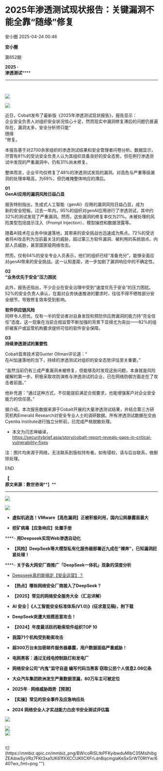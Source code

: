 #  2025年渗透测试现状报告：关键漏洞不能全靠“随缘”修复   
 安小圈   2025-04-24 00:46  
  
**安小圈**  
  
  
第652期  
  
**2025 ·**  
**渗透测试******  
  
****  
   
  
![](https://mmbiz.qpic.cn/mmbiz_png/BWicoRISLtbPpKPBciaZfjFLgcRVmhmDGGLEDbHSqkZRoIHdnRNPMcIosVOqD20JHy6PGEMkHXozAIohic1ccPMjA/640?wx_fmt=png "")  
  
![](https://mmbiz.qpic.cn/mmbiz_png/BWicoRISLtbMSrNYPzeZSs4X316kGV7UeeR4VInT56J0KCLD3HkiaRxjMLLV6rricOadHohJB1sOtPT02fETAxr4g/640?wx_fmt=png "")  
  
近日，Cobalt发布了最新版《2025年渗透测试现状报告》，报告显示：  
企业安全负责人对组织安全状况信心十足，然而现实中漏洞修复滞后的问题仍普遍存在，漏洞太多，安全分析师只能“  
随缘  
”修复。  
  
本报告基于对2700余家组织的渗透测试结果和安全管理者问卷分析。数据显示，尽管有81%的受访安全负责人认为其组织具备良好的安全态势，但在例行渗透测试中发现的严重漏洞中，仍有31%尚未修复。  
  
整体而言，企业平均仅修复了48%的渗透测试发现的漏洞。对高危与严重等级漏洞的处理率略高，为69%，但仍难掩整体响应的滞后。  
  
**01**  
**GenAI应用的漏洞风险日益凸显**  
  
报告特别指出，生成式人工智能（genAI）应用的漏洞风险日益凸显，成为  
新的安全短板。过去一年内，95%的组织对genAI应用进行了渗透测试，其中约32%的测试发现了严重漏洞。然而，这些漏洞的修复率仅为21%。未被处理的风险类型包括提示注入（Prompt Injection）、模型操控和数据泄露等。  
  
随着AI技术在业务中快速落地，其带来的安全挑战也迅速成为焦点。72%的受访者将AI攻击列为当前最关注的威胁，超过第三方软件漏洞、被利用的系统弱点、内部人员威胁，甚至国家级网络攻击。  
  
然而，仅有64%的安全专业人员表示，他们的组织已经“准备充分”，能够全面应对genAI带来的安全挑战。这一认知差距，进一步加剧了漏洞响应中的不确定性。  
  
**02**  
**“业务优先于安全”压力困扰**  
  
此外，报告还指出，不少企业在安全治理中受到“速度优先于安全”的压力困扰。52%的安全负责人承认，在面对业务快速推进的要求时，往往不得不牺牲部分安全细节，导致修复效率受到影响。  
  
**软件供应链风险**  
同样令人担忧。仅有一半的受访者对自身发现和预防供应商漏洞的能力持“完全信任”态度。这一现象在当前合规监管不断加强的背景下显得尤为突出——82%的组织被客户或监管机构要求提供可信的软件安全保障。  
  
**03**  
**持续渗透测试的重要性**  
  
Cobalt首席技术官Gunter Ollman评论道：“  
在AI加速落地的当下，持续的渗透测试对组织的安全态势评估至关重要。”  
  
“虽然当前仍有三成严重漏洞未被修复，但能够及时发现这些问题，本身就是风险缓解的第一步。积极采取攻防演练与渗透测试的企业，已在网络防御方面走在了攻击者前面。”  
  
他补充道：“通过这种方式，不仅能提前满足合规要求，也能增强客户对企业安全能力的信任感。”  
  
据介绍，本次报告数据来源于Cobalt开展的大量渗透测试结果，并结合第三方研究机构Emerald Research对安全专业人士的调研数据。所有渗透测试数据在交由Cyentia Institute进行独立分析前，已完成严格脱敏处理。  
  
* 本文为闫志坤编译，  
https://securitybrief.asia/story/cobalt-report-reveals-gaps-in-critical-vulnerability-fixes  
  
注：图片均来源于网络，无法联系到版权持有者。如有侵权，请与后台联系，做删除处理。  
  
  
  
END  
  
  
  
**【**  
**原文来源：数世咨询****】**  
  
****  
![](https://mmbiz.qpic.cn/mmbiz_jpg/BWicoRISLtbMjDKCY2Lk2HcctzBYfqOcjU4Djy5iamYYkH1KlHltmMmibhVdKb0UKiaWm6EYfY9aRLtffwzUCl7FCg/640?wx_fmt=jpeg "")  
  
![](https://mmbiz.qpic.cn/mmbiz_gif/0YKrGhCM6DbI5sicoDspb3HUwMHQe6dGezfswja0iaLicSyzCoK5KITRFqkPyKJibbhkNOlZ3VpQVxZJcfKQvwqNLg/640?wx_fmt=gif&tp=webp&wxfrom=5&wx_lazy=1 "")  
  
[](https://mp.weixin.qq.com/s?__biz=Mzg2MDg0ODg1NQ==&mid=2247542701&idx=1&sn=567674aa12d861c3561d453268badb91&scene=21#wechat_redirect)  
- **虚拟机逃逸！VMware【高危漏洞】正被积极利用，国内公网暴露面最大**  
  
[](https://mp.weixin.qq.com/s?__biz=Mzg2MDg0ODg1NQ==&mid=2247542458&idx=1&sn=d81d049331d175a2176f0978d7f032a8&scene=21#wechat_redirect)  
- **挖矿病毒【应急响应】处置手册**  
  
****- **用Deepseek实现Web渗透自动化**  
  
[](https://mp.weixin.qq.com/s?__biz=Mzg2MDg0ODg1NQ==&mid=2247542225&idx=2&sn=244a465fab183f4fa91a284b92a920e6&scene=21#wechat_redirect)  
- **【风险】DeepSeek等大模型私有化服务器部署近九成在“裸奔”，已知漏洞赶紧处理！**  
  
****- **关于各大网安厂商推广「DeepSeek一体机」现象的深度分析**  
  
[](https://mp.weixin.qq.com/s?__biz=Mzg2MDg0ODg1NQ==&mid=2247541264&idx=1&sn=887bf392ba73e7c2c833a410e7168818&scene=21#wechat_redirect)  
- [Deepseek真的能搞定【安全运营】？](https://mp.weixin.qq.com/s?__biz=Mzg2MDg0ODg1NQ==&mid=2247541264&idx=1&sn=887bf392ba73e7c2c833a410e7168818&scene=21#wechat_redirect)  
  
  
[](https://mp.weixin.qq.com/s?__biz=Mzg2MDg0ODg1NQ==&mid=2247540432&idx=1&sn=b9e7e6103e86b9966f29d7eacf8e3d1e&scene=21#wechat_redirect)  
- **【热点】哪些网络安全厂商接入了DeepSeek？**  
  
[](https://mp.weixin.qq.com/s?__biz=Mzg2MDg0ODg1NQ==&mid=2247540206&idx=2&sn=300737ad84f684e622fdde03da0fc1a7&scene=21#wechat_redirect)  
- **【2025】常见的网络安全服务大全（汇总详解）**  
  
[](https://mp.weixin.qq.com/s?__biz=Mzg2MDg0ODg1NQ==&mid=2247540343&idx=1&sn=59d6f592f71a7f1e3a18fd082aa3de40&scene=21#wechat_redirect)  
- **AI 安全 |《人工智能安全标准体系(V1.0)》(征求意见稿)，附下载**  
  
[](https://mp.weixin.qq.com/s?__biz=Mzg2MDg0ODg1NQ==&mid=2247540206&idx=1&sn=1a3fcd3d2a009b5fcce8925c3fd2cf05&scene=21#wechat_redirect)  
- **DeepSeek突遭大规模恶意攻击！**  
  
[](https://mp.weixin.qq.com/s?__biz=Mzg2MDg0ODg1NQ==&mid=2247540343&idx=2&sn=6290e00fa425bb40496ded191ccc9b50&scene=21#wechat_redirect)  
- **【2024】年度最活跃的勒索软件组织TOP 10**  
  
[](https://mp.weixin.qq.com/s?__biz=Mzg2MDg0ODg1NQ==&mid=2247529131&idx=2&sn=5dc7475843df5f552e890639b8ac4a5a&scene=21#wechat_redirect)  
- **我国71个机构受到勒索攻击**  
  
  
  
[](https://mp.weixin.qq.com/s?__biz=Mzg2MDg0ODg1NQ==&mid=2247538691&idx=1&sn=099af19793547ee49cf6ffbbd10ef813&scene=21#wechat_redirect)  
- **超300万台未加密邮件服务器暴露，用户数据面临严重威胁！**  
  
[](https://mp.weixin.qq.com/s?__biz=Mzg2MDg0ODg1NQ==&mid=2247538586&idx=1&sn=62eb7e542fe6146971170cba08b9159a&scene=21#wechat_redirect)  
- **电网黑客：通过无线电控制路灯和发电厂**  
  
[](https://mp.weixin.qq.com/s?__biz=Mzg2MDg0ODg1NQ==&mid=2247538451&idx=2&sn=3cb704337f04fc55305b4fd69d141abc&scene=21#wechat_redirect)  
- **网络安全公司“内鬼”监守自盗 编写代码当黑客 窃取公民个人信息2.08亿条**  
  
[](https://mp.weixin.qq.com/s?__biz=Mzg2MDg0ODg1NQ==&mid=2247538213&idx=3&sn=7eaac973e7e174309c5f01b47d5a5df0&scene=21#wechat_redirect)  
- **大众汽车集团欧洲发生严重数据泄漏，80万车主可被定位**  
  
[](https://mp.weixin.qq.com/s?__biz=Mzg2MDg0ODg1NQ==&mid=2247536892&idx=1&sn=fae617872d88e82db85a951a211ec591&scene=21#wechat_redirect)  
- **2025年 · 网络威胁趋势【预测】**  
  
[](https://mp.weixin.qq.com/s?__biz=Mzg2MDg0ODg1NQ==&mid=2247535616&idx=2&sn=d1e03bea4d88b79cda82f1f4a15afcc0&scene=21#wechat_redirect)  
- **【实操】常见的安全事件及应急响应处**  
  
[](http://mp.weixin.qq.com/s?__biz=Mzg2MDg0ODg1NQ==&mid=2247532239&idx=3&sn=ed53d89db2437bae8ef2e9b1c4063b73&chksm=ce222977f955a0614b00b6616f3e92f93ec9df078127eabcf4f7a281496ff6a36b2ebc7a2765&scene=21#wechat_redirect)  
- **2024 网络安全人才实战能力白皮书安全测试评估篇**  
  
![](https://mmbiz.qpic.cn/mmbiz_png/BWicoRISLtbMSrNYPzeZSs4X316kGV7UeOsnl5ayrQXc0wPVutL1dQXg7BugT7vAe8qkpfszTrlhUAq4DQZFaVA/640?wx_fmt=png "")  
  
![](https://mmbiz.qpic.cn/mmbiz_gif/BWicoRISLtbP7Bh21K85KEkXX7ibWmLdM2eafpPicoTqk37LEVMUKD1JuAic4FF4KB7jP4oFTricyMwvj5VUZZ824ww/640?wx_fmt=gif "")  
![](https://mmbiz.qpic.cn/mmbiz_jpg/BWicoRISLtbNzlia8CP45sjgLJgia5Y22hx8khBeShnAzCPwsfqeIVKkpFDhUoMUWMicq6toR2TSUmgBpgzZQHEAHw/640?wx_fmt=jpeg "")  
<table><tbody><tr></tr></tbody></table>  
![](https://mmbiz.qpic.cn/mmbiz_png/BWicoRISLtbPFKyibwduMibC35MsIhibgZEAibwSyVRz7FKt3xa1UK61fXXCCUKllCXFrLdnBqcmgiaKeSxGrWT0RtYw/640?wx_fmt=png "")  
  
